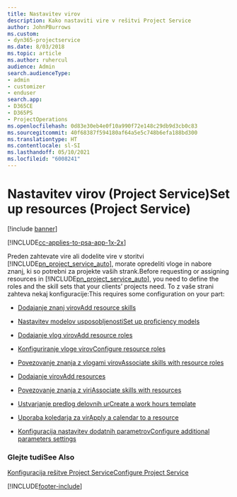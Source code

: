 ```yaml
---
title: Nastavitev virov
description: Kako nastaviti vire v rešitvi Project Service
author: JohnPBurrows
ms.custom:
- dyn365-projectservice
ms.date: 8/03/2018
ms.topic: article
ms.author: ruhercul
audience: Admin
search.audienceType:
- admin
- customizer
- enduser
search.app:
- D365CE
- D365PS
- ProjectOperations
ms.openlocfilehash: 0d83e30eb4e0f10a990f72e148c29db9d3cb0c83
ms.sourcegitcommit: 40f68387f594180af64a5e5c748b6efa188bd300
ms.translationtype: HT
ms.contentlocale: sl-SI
ms.lasthandoff: 05/10/2021
ms.locfileid: "6008241"
---
```

# <a name="set-up-resources-project-service"></a><span data-ttu-id="b08eb-103">Nastavitev virov (Project Service)</span><span class="sxs-lookup"><span data-stu-id="b08eb-103">Set up resources (Project Service)</span></span>

[!include [banner](../includes/psa-now-project-operations.md)]

[!INCLUDE[cc-applies-to-psa-app-1x-2x](../includes/cc-applies-to-psa-app-1x-2x.md)]

<span data-ttu-id="b08eb-104">Preden zahtevate vire ali dodelite vire v storitvi [!INCLUDE[pn_project_service_auto](../includes/pn-project-service-auto.md)], morate opredeliti vloge in nabore znanj, ki so potrebni za projekte vaših strank.</span><span class="sxs-lookup"><span data-stu-id="b08eb-104">Before requesting or assigning resources in [!INCLUDE[pn_project_service_auto](../includes/pn-project-service-auto.md)], you need to define the roles and the skill sets that your clients’ projects need.</span></span> <span data-ttu-id="b08eb-105">To z vaše strani zahteva nekaj konfiguracije:</span><span class="sxs-lookup"><span data-stu-id="b08eb-105">This requires some configuration on your part:</span></span>  
  
-   [<span data-ttu-id="b08eb-106">Dodajanje znanj virov</span><span class="sxs-lookup"><span data-stu-id="b08eb-106">Add resource skills</span></span>](../psa/add-resource-skills.md)  
  
-   [<span data-ttu-id="b08eb-107">Nastavitev modelov usposobljenosti</span><span class="sxs-lookup"><span data-stu-id="b08eb-107">Set up proficiency models</span></span>](../psa/set-up-proficiency-models.md)  
  
-   [<span data-ttu-id="b08eb-108">Dodajanje vlog virov</span><span class="sxs-lookup"><span data-stu-id="b08eb-108">Add resource roles</span></span>](../psa/add-resource-roles.md)  
  
-   [<span data-ttu-id="b08eb-109">Konfiguriranje vloge virov</span><span class="sxs-lookup"><span data-stu-id="b08eb-109">Configure resource roles</span></span>](../psa/configure-resource-roles.md)  
  
-   [<span data-ttu-id="b08eb-110">Povezovanje znanja z vlogami virov</span><span class="sxs-lookup"><span data-stu-id="b08eb-110">Associate skills with resource roles</span></span>](../psa/associate-skills-with-resource-roles.md)  
  
-   [<span data-ttu-id="b08eb-111">Dodajanje virov</span><span class="sxs-lookup"><span data-stu-id="b08eb-111">Add resources</span></span>](../psa/add-resources.md)  
  
-   [<span data-ttu-id="b08eb-112">Povezovanje znanja z viri</span><span class="sxs-lookup"><span data-stu-id="b08eb-112">Associate skills with resources</span></span>](../psa/associate-skills-with-resources.md)  
  
-   [<span data-ttu-id="b08eb-113">Ustvarjanje predlog delovnih ur</span><span class="sxs-lookup"><span data-stu-id="b08eb-113">Create a work hours template</span></span>](../psa/create-work-hours-template.md)  
  
-   [<span data-ttu-id="b08eb-114">Uporaba koledarja za vir</span><span class="sxs-lookup"><span data-stu-id="b08eb-114">Apply a calendar to a resource</span></span>](../psa/apply-calendar-resource.md)  
  
-   [<span data-ttu-id="b08eb-115">Konfiguracija nastavitev dodatnih parametrov</span><span class="sxs-lookup"><span data-stu-id="b08eb-115">Configure additional parameters settings</span></span>](../psa/configure-additional-parameters-settings.md)  
  
### <a name="see-also"></a><span data-ttu-id="b08eb-116">Glejte tudi</span><span class="sxs-lookup"><span data-stu-id="b08eb-116">See Also</span></span>  
 [<span data-ttu-id="b08eb-117">Konfiguracija rešitve Project Service</span><span class="sxs-lookup"><span data-stu-id="b08eb-117">Configure Project Service</span></span>](../psa/configure.md)


[!INCLUDE[footer-include](../includes/footer-banner.md)]